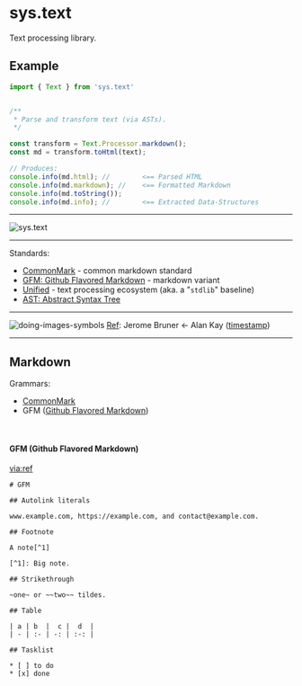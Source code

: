 # sys.text

Text processing library.

## Example


```ts
import { Text } from 'sys.text'


/**
 * Parse and transform text (via ASTs).
 */

const transform = Text.Processor.markdown();
const md = transform.toHtml(text);

// Produces:
console.info(md.html); //        <== Parsed HTML
console.info(md.markdown); //    <== Formatted Markdown
console.info(md.toString());
console.info(md.info); //        <== Extracted Data-Structures

```


---

![sys.text](https://user-images.githubusercontent.com/185555/196023331-c4a18283-3143-464b-8438-03306a0823e2.png)



---

Standards: 
- [CommonMark](https://commonmark.org/) - common markdown standard
- [GFM: Github Flavored Markdown](https://github.github.com/gfm/) - markdown variant
- [Unified](http://unifiedjs.com/) - text processing ecosystem (aka. a "`stdlib`" baseline)
- [AST: Abstract Syntax Tree](https://en.wikipedia.org/wiki/Abstract_syntax_tree)

---

![doing-images-symbols](https://user-images.githubusercontent.com/185555/196011268-378be479-55e5-4ca6-a25c-5757c58c15b0.png)
[Ref](https://www.youtube.com/watch?v=Ud8WRAdihPg&t=24s): Jerome Bruner ← Alan Kay ([timestamp](https://www.youtube.com/watch?v=Ud8WRAdihPg&t=24s))


---

## Markdown


Grammars:
- [CommonMark](https://commonmark.org/)
- GFM ([Github Flavored Markdown](https://github.github.com/gfm/))

<p>&nbsp;</p>

#### GFM (Github Flavored Markdown)

[via:ref](https://github.com/remarkjs/remark-gfm)

```
# GFM

## Autolink literals

www.example.com, https://example.com, and contact@example.com.

## Footnote

A note[^1]

[^1]: Big note.

## Strikethrough

~one~ or ~~two~~ tildes.

## Table

| a | b  |  c |  d  |
| - | :- | -: | :-: |

## Tasklist

* [ ] to do
* [x] done
```

